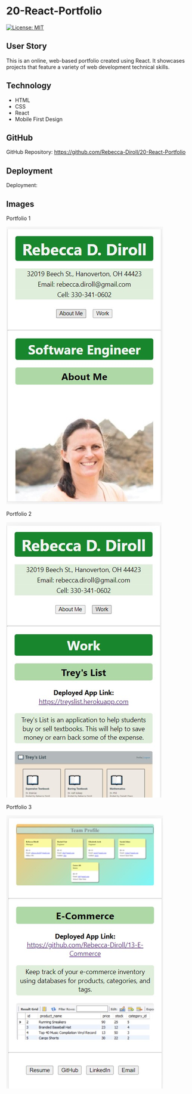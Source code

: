 # 20-React-Portfolio

[![License: MIT](https://img.shields.io/badge/License-MIT-yellow.svg)](https://opensource.org/licenses/MIT)

## User Story

This is an online, web-based portfolio created using React. It showcases projects that feature a variety of web development technical skills.

## Technology
- HTML
- CSS
- React
- Mobile First Design

## GitHub
GitHub Repository: https://github.com/Rebecca-Diroll/20-React-Portfolio

## Deployment
Deployment: 

## Images
Portfolio 1

![image](/assets/Portfolio-About-Me.jpg)

Portfolio 2

![image](/assets/Portfolio-Projects.jpg)

Portfolio 3

![image](/assets/Portfolio-Projects2.jpg)
